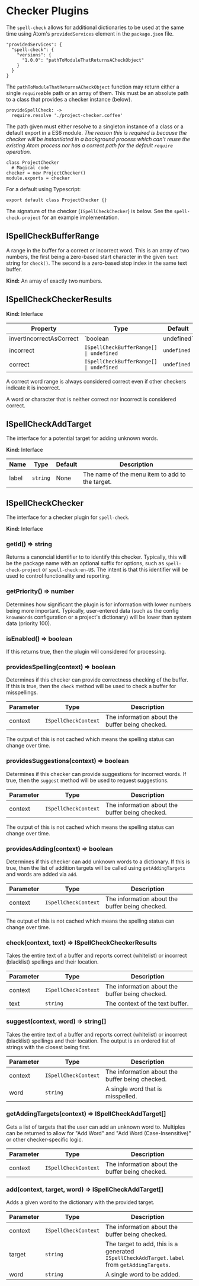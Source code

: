 # Checker Plugins

The `spell-check` allows for additional dictionaries to be used at the same time using Atom's `providedServices` element in the `package.json` file.

    "providedServices": {
      "spell-check": {
        "versions": {
          "1.0.0": "pathToModuleThatReturnsACheckObject"
        }
      }
    }

The `pathToModuleThatReturnsACheckObject` function may return either a single `require`able path or an array of them. This must be an absolute path to a class that provides a checker instance (below).

    provideSpellCheck: ->
      require.resolve './project-checker.coffee'

The path given must either resolve to a singleton instance of a class or a default export in a ES6 module. *The reason this is required is because the checker will be instantiated in a background process which can't reuse the existing Atom process nor has a correct path for the default `require` operation.*

    class ProjectChecker
      # Magical code
    checker = new ProjectChecker()
    module.exports = checker

For a default using Typescript:

    export default class ProjectChecker {}

The signature of the checker (`ISpellCheckChecker`) is below. See the `spell-check-project` for an example implementation.

## ISpellCheckBufferRange

A range in the buffer for a correct or incorrect word. This is an array of two numbers, the first being a zero-based start character in the given `text` string for `check()`. The second is a zero-based stop index in the same text buffer.

**Kind:** An array of exactly two numbers.

## ISpellCheckCheckerResults

**Kind:** Interface

Property                 | Type                                   | Default     | Description
------------------------ | -------------------------------------- | ----------- | -----------
invertIncorrectAsCorrect | `boolean | undefined`                  | `false`     | If true, assume everything no in the `incorrect` range is correct.
incorrect                | `ISpellCheckBufferRange[] \| undefined` | `undefined`
correct                  | `ISpellCheckBufferRange[] \| undefined` | `undefined`

A correct word range is always considered correct even if other checkers indicate it is incorrect.

A word or character that is neither correct nor incorrect is considered correct.

## ISpellCheckAddTarget

The interface for a potential target for adding unknown words.

**Kind:** Interface

Name                     | Type      | Default | Description
------------------------ | --------- | ------- | -----------
label                    | `string`  | None    | The name of the menu item to add to the target.

## ISpellCheckChecker

The interface for a checker plugin for `spell-check`.

**Kind:** Interface

### getId() ⇒ string

Returns a canoncial identifier to to identify this checker. Typically, this will be the package name with an optional suffix for options, such as `spell-check-project` or `spell-check:en-US`. The intent is that this identifier will be used to control functionality and reporting.

### getPriority() ⇒ number

Determines how significant the plugin is for information with lower numbers being more important. Typically, user-entered data (such as the config `knownWords` configuration or a project's dictionary) will be lower than system data (priority 100).

### isEnabled() ⇒ boolean

If this returns true, then the plugin will considered for processing.

### providesSpelling(context) ⇒ boolean

Determines if this checker can provide correctness checking of the buffer. If this is true, then the `check` method will be used to check a buffer for misspellings.

Parameter | Type                 | Description
--------- | -------------------- | -----------
context   | `ISpellCheckContext` | The information about the buffer being checked.

The output of this is not cached which means the spelling status can change over time.

### providesSuggestions(context) ⇒ boolean

Determines if this checker can provide suggestions for incorrect words. If true, then the `suggest` method will be used to request suggestions.

Parameter | Type                 | Description
--------- | -------------------- | -----------
context   | `ISpellCheckContext` | The information about the buffer being checked.

The output of this is not cached which means the spelling status can change over time.

### providesAdding(context) ⇒ boolean

Determines if this checker can add unknown words to a dictionary. If this is true, then the list of addition targets will be called using `getAddingTargets` and words are added via `add`.

Parameter | Type                 | Description
--------- | -------------------- | -----------
context   | `ISpellCheckContext` | The information about the buffer being checked.

The output of this is not cached which means the spelling status can change over time.

### check(context, text) ⇒ ISpellCheckCheckerResults

Takes the entire text of a buffer and reports correct (whitelist) or incorrect (blacklist) spellings and their location.

Parameter | Type                 | Description
--------- | -------------------- | -----------
context   | `ISpellCheckContext` | The information about the buffer being checked.
text      | `string`             | The context of the text buffer.

### suggest(context, word) ⇒ string[]

Takes the entire text of a buffer and reports correct (whitelist) or incorrect (blacklist) spellings and their location. The output is an ordered list of strings with the closest being first.

Parameter | Type                 | Description
--------- | -------------------- | -----------
context   | `ISpellCheckContext` | The information about the buffer being checked.
word      | `string`             | A single word that is misspelled.

### getAddingTargets(context) ⇒ ISpellCheckAddTarget[]

Gets a list of targets that the user can add an unknown word to. Multiples can be returned to allow for "Add Word" and "Add Word (Case-Insensitive)" or other checker-specific logic.

Parameter | Type                 | Description
--------- | -------------------- | -----------
context   | `ISpellCheckContext` | The information about the buffer being checked.

### add(context, target, word) ⇒ ISpellCheckAddTarget[]

Adds a given word to the dictionary with the provided target.

Parameter | Type                 | Description
--------- | -------------------- | -----------
context   | `ISpellCheckContext` | The information about the buffer being checked.
target    | `string`             | The target to add, this is a generated `ISpellCheckAddTarget.label` from `getAddingTargets`.
word      | `string`             | A single word to be added.
